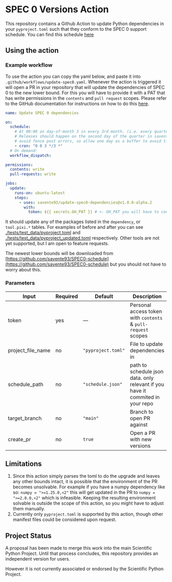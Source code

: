 # SPEC 0 Versions Action

This repository contains a Github Action to update Python dependencies in your `pyproject.toml` such that they conform to the SPEC 0 support schedule. You can find this schedule [here](https://scientific-python.org/specs/spec-0000/)

## Using the action


### Example workflow

To use the action you can copy the yaml below, and paste it into `.github/workflows/update-spec0.yaml`. Whenever the action is triggered it will open a PR in your repository that will update the dependencies of SPEC 0 to the new lower bound. For this you will have to provide it with a PAT that has write permissions in the `contents` and `pull request` scopes. Please refer to the GitHub documentation for instructions on how to do this [here](https://docs.github.com/en/authentication/keeping-your-account-and-data-secure/managing-your-personal-access-tokens).


```yaml
name: Update SPEC 0 dependencies

on:
  schedule:
    # At 00:00 on day-of-month 3 in every 3rd month. (i.e. every quarter)
    # Releases should happen on the second day of the quarter in savente93/SPEC0-schedule to 
    # avoid fence post errors, so allow one day as a buffer to avoid timing issues here as well.
    - cron: "0 0 3 */3 *"
  # On demand: 
  workflow_dispatch:

permissions:
  contents: write
  pull-requests: write

jobs:
  update:
    runs-on: ubuntu-latest
    steps:
      - uses: savente93/update-spec0-dependencies@v1.0.0-alpha.2
        with:
          token: ${{ secrets.GH_PAT }} # <- GH_PAT you will have to configure in the repo as a secret
```

It should update any of the packages listed in the `dependency`, or `tool.pixi.*` tables. For examples of before and after you can see [./tests/test_data/pyproject.toml](./tests/test_data/pyproject.toml) and [./tests/test_data/pyproject_updated.toml](./tests/test_data/pyproject_updated.toml) respectively. Other tools are not yet supported, but I am open to feature requests.

The newest lower bounds will be downloaded from [https://github.com/savente93/SPEC0-schedule](https://github.com/savente93/SPEC0-schedule) but you should not have to worry about this. 


### Parameters

| Input               | Required | Default            | Description                                                                    |
| ------------------- | -------- | ------------------ | -------------------------------------------------------------------------------|
| token               | yes      | —                  | Personal access token with `contents` & `pull-request` scopes                  |
| project\_file\_name | no       | `"pyproject.toml"` | File to update dependencies in                                                 |
| schedule\_path      | no       | `"schedule.json"`  | path to schedule json data. only relevant if you have it commited in your repo |
| target\_branch      | no       | `"main"`           | Branch to open PR against                                                      |
| create_pr           | no       | `true`             | Open a PR with new versions                                                    |


## Limitations

1. Since this action simply parses the toml to do the upgrade and leaves any other bounds intact, it is possible that the environment of the PR becomes unsolvable.
   For example if you have a numpy dependency like so: `numpy = ">=1.25.0,<2"` this will get updated in the PR to `numpy = ">=2.0.0,<2"` which is infeasible. 
   Keeping the resulting environment solvable is outside the scope of this action, so you might have to adjust them manually.
2. Currently only `pyproject.toml` is supported by this action, though other manifest files could be considered upon request. 

## Project Status

A proposal has been made to merge this work into the main Scientific Python Project. Until that process concludes, this repository provides an independent version for users.

However it is not currently associated or endorsed by the Scientific Python Project. 


